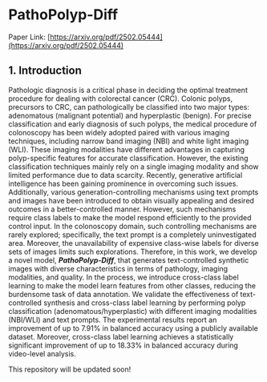 # PathoPolyp-Diff

Paper Link: [https://arxiv.org/pdf/2502.05444](https://arxiv.org/pdf/2502.05444)

## 1. Introduction

Pathologic diagnosis is a critical phase in deciding the optimal treatment procedure for dealing with colorectal cancer (CRC). Colonic polyps, precursors to CRC, can pathologically be classified into two major types: adenomatous (malignant potential) and hyperplastic (benign). For precise classification and early diagnosis of such polyps, the medical procedure of colonoscopy has been widely adopted paired with various imaging techniques, including narrow band imaging (NBI) and white light imaging (WLI). These imaging modalities have different advantages in capturing polyp-specific features for accurate classification. However, the existing classification techniques mainly rely on a single imaging modality and show limited performance due to data scarcity. Recently, generative artificial intelligence has been gaining prominence in overcoming such issues. Additionally, various generation-controlling mechanisms using text prompts and images have been introduced to obtain visually appealing and desired outcomes in a better-controlled manner. However, such mechanisms require class labels to make the model respond efficiently to the provided control input. In the colonoscopy domain, such controlling mechanisms are rarely explored; specifically, the text prompt is a completely uninvestigated area. Moreover, the unavailability of expensive class-wise labels for diverse sets of images limits such explorations. Therefore, in this work, we develop a novel model, ***PathoPolyp-Diff***, that generates text-controlled synthetic images with diverse characteristics in terms of pathology, imaging modalities, and quality. In the process, we introduce cross-class label learning to make the model learn features from other classes, reducing the burdensome task of data annotation. We validate the effectiveness of text-controlled synthesis and cross-class label learning by performing polyp classification (adenomatous/hyperplastic) with different imaging modalities (NBI/WLI) and text prompts. The experimental results report an improvement of up to 7.91% in balanced accuracy using a publicly available dataset. Moreover, cross-class label learning achieves a statistically significant improvement of up to 18.33% in balanced accuracy during video-level analysis.

This repository will be updated soon!
